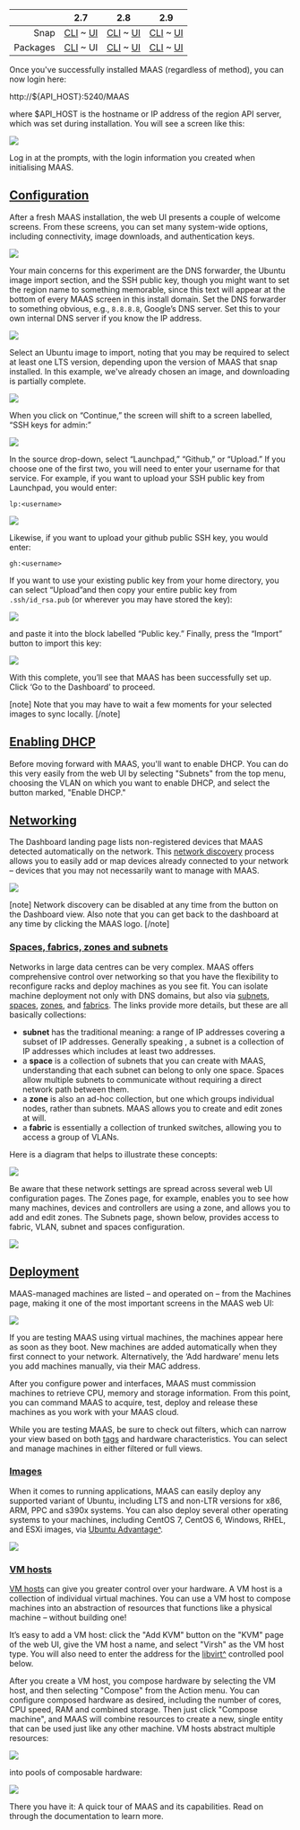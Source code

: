 <!-- deb-2-7-cli
||2.7|2.8|2.9|
|-----:|:-----:|:-----:|:-----:|
|Snap|[CLI](/t/configuration-journey/2526) ~ [UI](/t/configuration-journey/2527)|[CLI](/t/configuration-journey/2528) ~ [UI](/t/configuration-journey/2529)|[CLI](/t/configuration-journey/2530) ~ [UI](/t/configuration-journey/2531)|
|Packages|CLI ~ [UI](/t/configuration-journey/2533)|[CLI](/t/configuration-journey/2534) ~ [UI](/t/configuration-journey/2535)|[CLI](/t/configuration-journey/2536) ~ [UI](/t/configuration-journey/2537)|
 deb-2-7-cli -->

||2.7|2.8|2.9|
|-----:|:-----:|:-----:|:-----:|
|Snap|[CLI](/t/configuration-journey/2526) ~ [UI](/t/configuration-journey/2527)|[CLI](/t/configuration-journey/2528) ~ [UI](/t/configuration-journey/2529)|[CLI](/t/configuration-journey/2530) ~ [UI](/t/configuration-journey/2531)|
|Packages|[CLI](/t/configuration-journey/2532) ~ UI|[CLI](/t/configuration-journey/2534) ~ [UI](/t/configuration-journey/2535)|[CLI](/t/configuration-journey/2536) ~ [UI](/t/configuration-journey/2537)|

<!-- deb-2-8-cli
||2.7|2.8|2.9|
|-----:|:-----:|:-----:|:-----:|
|Snap|[CLI](/t/configuration-journey/2526) ~ [UI](/t/configuration-journey/2527)|[CLI](/t/configuration-journey/2528) ~ [UI](/t/configuration-journey/2529)|[CLI](/t/configuration-journey/2530) ~ [UI](/t/configuration-journey/2531)|
|Packages|[CLI](/t/configuration-journey/2532) ~ [UI](/t/configuration-journey/2533)|CLI ~ [UI](/t/configuration-journey/2535)|[CLI](/t/configuration-journey/2536) ~ [UI](/t/configuration-journey/2537)|
 deb-2-8-cli -->

<!-- deb-2-8-ui
||2.7|2.8|2.9|
|-----:|:-----:|:-----:|:-----:|
|Snap|[CLI](/t/configuration-journey/2526) ~ [UI](/t/configuration-journey/2527)|[CLI](/t/configuration-journey/2528) ~ [UI](/t/configuration-journey/2529)|[CLI](/t/configuration-journey/2530) ~ [UI](/t/configuration-journey/2531)|
|Packages|[CLI](/t/configuration-journey/2532) ~ [UI](/t/configuration-journey/2533)|[CLI](/t/configuration-journey/2534) ~ UI|[CLI](/t/configuration-journey/2536) ~ [UI](/t/configuration-journey/2537)|
 deb-2-8-ui -->

<!-- deb-2-9-cli
||2.7|2.8|2.9|
|-----:|:-----:|:-----:|:-----:|
|Snap|[CLI](/t/configuration-journey/2526) ~ [UI](/t/configuration-journey/2527)|[CLI](/t/configuration-journey/2528) ~ [UI](/t/configuration-journey/2529)|[CLI](/t/configuration-journey/2530) ~ [UI](/t/configuration-journey/2531)|
|Packages|[CLI](/t/configuration-journey/2532) ~ [UI](/t/configuration-journey/2533)|[CLI](/t/configuration-journey/2534) ~ [UI](/t/configuration-journey/2535)|CLI ~ [UI](/t/configuration-journey/2537)|
 deb-2-9-cli -->

<!-- deb-2-9-ui
||2.7|2.8|2.9|
|-----:|:-----:|:-----:|:-----:|
|Snap|[CLI](/t/configuration-journey/2526) ~ [UI](/t/configuration-journey/2527)|[CLI](/t/configuration-journey/2528) ~ [UI](/t/configuration-journey/2529)|[CLI](/t/configuration-journey/2530) ~ [UI](/t/configuration-journey/2531)|
|Packages|[CLI](/t/configuration-journey/2532) ~ [UI](/t/configuration-journey/2533)|[CLI](/t/configuration-journey/2534) ~ [UI](/t/configuration-journey/2535)|[CLI](/t/configuration-journey/2536) ~ UI|
 deb-2-9-ui -->

<!-- snap-2-7-cli
||2.7|2.8|2.9|
|-----:|:-----:|:-----:|:-----:|
|Snap|CLI ~ [UI](/t/configuration-journey/2527)|[CLI](/t/configuration-journey/2528) ~ [UI](/t/configuration-journey/2529)|[CLI](/t/configuration-journey/2530) ~ [UI](/t/configuration-journey/2531)|
|Packages|[CLI](/t/configuration-journey/2532) ~ [UI](/t/configuration-journey/2533)|[CLI](/t/configuration-journey/2534) ~ [UI](/t/configuration-journey/2535)|[CLI](/t/configuration-journey/2536) ~ [UI](/t/configuration-journey/2537)|
 snap-2-7-cli -->

<!-- snap-2-7-ui
||2.7|2.8|2.9|
|-----:|:-----:|:-----:|:-----:|
|Snap|[CLI](/t/configuration-journey/2526) ~ UI|[CLI](/t/configuration-journey/2528) ~ [UI](/t/configuration-journey/2529)|[CLI](/t/configuration-journey/2530) ~ [UI](/t/configuration-journey/2531)|
|Packages|[CLI](/t/configuration-journey/2532) ~ [UI](/t/configuration-journey/2533)|[CLI](/t/configuration-journey/2534) ~ [UI](/t/configuration-journey/2535)|[CLI](/t/configuration-journey/2536) ~ [UI](/t/configuration-journey/2537)|
 snap-2-7-ui -->

<!-- snap-2-8-cli
||2.7|2.8|2.9|
|-----:|:-----:|:-----:|:-----:|
|Snap|[CLI](/t/configuration-journey/2526) ~ [UI](/t/configuration-journey/2527)|CLI ~ [UI](/t/configuration-journey/2529)|[CLI](/t/configuration-journey/2530) ~ [UI](/t/configuration-journey/2531)|
|Packages|[CLI](/t/configuration-journey/2532) ~ [UI](/t/configuration-journey/2533)|[CLI](/t/configuration-journey/2534) ~ [UI](/t/configuration-journey/2535)|[CLI](/t/configuration-journey/2536) ~ [UI](/t/configuration-journey/2537)|
 snap-2-8-cli -->

<!-- snap-2-8-ui
||2.7|2.8|2.9|
|-----:|:-----:|:-----:|:-----:|
|Snap|[CLI](/t/configuration-journey/2526) ~ [UI](/t/configuration-journey/2527)|[CLI](/t/configuration-journey/2528) ~ UI|[CLI](/t/configuration-journey/2530) ~ [UI](/t/configuration-journey/2531)|
|Packages|[CLI](/t/configuration-journey/2532) ~ [UI](/t/configuration-journey/2533)|[CLI](/t/configuration-journey/2534) ~ [UI](/t/configuration-journey/2535)|[CLI](/t/configuration-journey/2536) ~ [UI](/t/configuration-journey/2537)|
 snap-2-8-ui -->

<!-- snap-2-9-cli
||2.7|2.8|2.9|
|-----:|:-----:|:-----:|:-----:|
|Snap|[CLI](/t/configuration-journey/2526) ~ [UI](/t/configuration-journey/2527)|[CLI](/t/configuration-journey/2528) ~ [UI](/t/configuration-journey/2529)|CLI ~ [UI](/t/configuration-journey/2531)|
|Packages|[CLI](/t/configuration-journey/2532) ~ [UI](/t/configuration-journey/2533)|[CLI](/t/configuration-journey/2534) ~ [UI](/t/configuration-journey/2535)|[CLI](/t/configuration-journey/2536) ~ [UI](/t/configuration-journey/2537)|
 snap-2-9-cli -->

<!-- snap-2-9-ui
||2.7|2.8|2.9|
|-----:|:-----:|:-----:|:-----:|
|Snap|[CLI](/t/configuration-journey/2526) ~ [UI](/t/configuration-journey/2527)|[CLI](/t/configuration-journey/2528) ~ [UI](/t/configuration-journey/2529)|[CLI](/t/configuration-journey/2530) ~ UI|
|Packages|[CLI](/t/configuration-journey/2532) ~ [UI](/t/configuration-journey/2533)|[CLI](/t/configuration-journey/2534) ~ [UI](/t/configuration-journey/2535)|[CLI](/t/configuration-journey/2536) ~ [UI](/t/configuration-journey/2537)|
 snap-2-9-ui -->

<!-- snap-2-7-cli snap-2-8-cli snap-2-9-cli deb-2-7-cli deb-2-8-cli deb-2-9-cli
Once you've successfully installed MAAS (regardless of method), you can login to the MAAS CLI via the following process.  First, generate the API-key for the user you're going to employing:

```
sudo maas apikey --username=$PROFILE > api-key-file
```

Replace $PROFILE with whatever username you set during the `createadmin` part of the install process.  Next, login with the following command:

```
maas login $PROFILE $MAAS_URL < api-key-file
```

Substitute $MAAS_URL with the URL that was returned to you when you initialised MAAS, for example, `192.168.43.251:5240/MAAS`.  Remember that, once you've logged in, you can get extensive CLI help with the command:

```
maas admin --help
```

Sample output is shown in the detail section below.

<details><summary>MAAS CLI help, sample output</summary>
usage: maas admin [-h] COMMAND ...

Issue commands to the MAAS region controller at http://192.168.43.251:5240/MAAS/api/2.0/.

optional arguments:
  -h, --help            show this help message and exit

drill down:
  COMMAND
    account             Manage the current logged-in user.
    bcache-cache-set    Manage bcache cache set on a machine.
    bcache-cache-sets   Manage bcache cache sets on a machine.
    bcache              Manage bcache device on a machine.
    bcaches             Manage bcache devices on a machine.
    block-device        Manage a block device on a machine.
    block-devices       Manage block devices on a machine.
    boot-resource       Manage a boot resource.
    boot-resources      Manage the boot resources.
    boot-source         Manage a boot source.
    boot-source-selection
                        Manage a boot source selection.
    boot-source-selections
                        Manage the collection of boot source selections.
    boot-sources        Manage the collection of boot sources.
    commissioning-script
                        Manage a custom commissioning script.
    commissioning-scripts
                        Manage custom commissioning scripts.
    dhcpsnippet         Manage an individual DHCP snippet.
    dhcpsnippets        Manage the collection of all DHCP snippets in MAAS.
    dnsresource         Manage dnsresource.
    dnsresource-record  Manage dnsresourcerecord.
    dnsresource-records
                        Manage DNS resource records (e.g. CNAME, MX, NS, SRV,
                        TXT)
    dnsresources        Manage dnsresources.
    device              Manage an individual device.
    devices             Manage the collection of all the devices in the MAAS.
    discoveries         Query observed discoveries.
    discovery           Read or delete an observed discovery.
    domain              Manage domain.
    domains             Manage domains.
    events              Retrieve filtered node events.
    fabric              Manage fabric.
    fabrics             Manage fabrics.
    fan-network         Manage Fan Network.
    fan-networks        Manage Fan Networks.
    file                Manage a FileStorage object.
    files               Manage the collection of all the files in this MAAS.
    ipaddresses         Manage IP addresses allocated by MAAS.
    iprange             Manage IP range.
    ipranges            Manage IP ranges.
    interface           Manage a node's or device's interface.
    interfaces          Manage interfaces on a node.
    license-key         Manage a license key.
    license-keys        Manage the license keys.
    maas                Manage the MAAS server.
    machine             Manage an individual machine.
    machines            Manage the collection of all the machines in the MAAS.
    network             Manage a network.
    networks            Manage the networks.
    node                Manage an individual Node.
    node-results        Read the collection of commissioning script results.
    node-script         Manage or view a custom script.
    node-script-result  Manage node script results.
    node-script-results
                        Manage node script results.
    node-scripts        Manage custom scripts.
    nodes               Manage the collection of all the nodes in the MAAS.
    notification        Manage an individual notification.
    notifications       Manage the collection of all the notifications in
                        MAAS.
    package-repositories
                        Manage the collection of all Package Repositories in
                        MAAS.
    package-repository  Manage an individual package repository.
    partition           Manage partition on a block device.
    partitions          Manage partitions on a block device.
    pod                 Manage an individual pod.
    pods                Manage the collection of all the pod in the MAAS.
    rack-controller     Manage an individual rack controller.
    rack-controllers    Manage the collection of all rack controllers in MAAS.
    raid                Manage a specific RAID (Redundant Array of Independent
                        Disks) on a machine.
    raids               Manage all RAIDs (Redundant Array of Independent
                        Disks) on a machine.
    region-controller   Manage an individual region controller.
    region-controllers  Manage the collection of all region controllers in
                        MAAS.
    resource-pool       Manage a resource pool.
    resource-pools      Manage resource pools.
    sshkey              Manage an SSH key.
    sshkeys             Manage the collection of all the SSH keys in this
                        MAAS.
    sslkey              Manage an SSL key.
    sslkeys             Operations on multiple keys.
    space               Manage space.
    spaces              Manage spaces.
    static-route        Manage static route.
    static-routes       Manage static routes.
    subnet              Manage subnet.
    subnets             Manage subnets.
    tag                 Tags are properties that can be associated with a Node
                        and serve as criteria for selecting and allocating
                        nodes.
    tags                Manage all tags known to MAAS.
    user                Manage a user account.
    users               Manage the user accounts of this MAAS.
    version             Information about this MAAS instance.
    vlan                Manage a VLAN on a fabric.
    vlans               Manage VLANs on a fabric.
    vm-host             Manage an individual vm-host.
    vm-hosts            Manage the collection of all the vm-hosts in the MAAS.
    vmfs-datastore      Manage VMFS datastore on a machine.
    vmfs-datastores     Manage VMFS datastores on a machine.
    volume-group        Manage volume group on a machine.
    volume-groups       Manage volume groups on a machine.
    zone                Manage a physical zone.
    zones               Manage physical zones.

This is a profile.  Any commands you issue on this profile will
operate on the MAAS region server.

The command information you see here comes from the region server's
API; it may differ for different profiles.  If you believe the API may
have changed, use the command's 'refresh' sub-command to fetch the
latest version of this help information from the server.
</details>

<a href="#heading--configuration"><h2 id="heading--configuration">Configuration</h2></a>

Configuring MAAS consists of four broad steps:

1. Setting upstream DNS
2. Importing an SSH key for your admin user
3. Importing images
4. Configuring DNS

This section will cover those four operations

<a href="#heading--setting-dns"><h3 id="heading--setting-dns">Setting DNS</h3></a>

After logging in for the first time, you will need to set a number of system-wide configuration options.  First up, you should configure DNS.  You can check out the help for DNS settings, known in the CLI as a "DNS forwarder":

```
maas $PROFILE maas set-config name=upstream_dns value="8.8.8.8"
```

Here, we've set the DNS forwarder to "8.8.8.8" (Google), which is a reliable value.

<a href="#heading--setting-ssh"><h3 id="heading--setting-ssh">Setting SSH for the admin user</h3></a>

To add a public SSH key to a MAAS user account, type the following command:

```
maas $PROFILE sshkeys create "key=$SSH_KEY"
```

<a href="#heading--importing-images"><h3 id="heading--importing-images">Importing images</h3></a>

Before going any further, it's worthwhile to start the image import, as it can sometimes take a few minutes.  You can see what images you already have downloaded with this command:

```
maas $PROFILE boot-resources read | jq -r '.[] | "\(.name)\t\(.architecture)"'
```

This command will return a list similar to the following:

```
grub-efi-signed/uefi        amd64/generic
grub-efi/uefi           arm64/generic
grub-ieee1275/open-firmware ppc64el/generic
pxelinux/pxe            i386/generic
ubuntu/bionic           amd64/ga-18.04
ubuntu/bionic           amd64/ga-18.04-lowlatency
ubuntu/bionic           amd64/hwe-18.04
ubuntu/bionic           amd64/hwe-18.04-edge
ubuntu/bionic           amd64/hwe-18.04-lowlatency
ubuntu/bionic           amd64/hwe-18.04-lowlatency-edge
```

Suppose you also want a version called "Trusty" -- you can import a new image by first selecting it for download, like this:

```
maas $PROFILE boot-source-selections create 1 \ > os="ubuntu" release="trusty" arches="amd64" subarches="*" \ > labels="*"
```

which returns some JSON confirming your action:

```
Success.
Machine-readable output follows:
{
    "os": "ubuntu",
    "release": "trusty",
    "arches": [
        "amd64"
    ],
    "subarches": [
        "*"
    ],
    "labels": [
        "*"
    ],
    "boot_source_id": 1,
    "id": 2,
    "resource_uri": "/MAAS/api/2.0/boot-sources/1/selections/2/"
}
```
Once selected, you can start the image import with this command:

```
maas admin boot-resources import
```

which offers a shorter confirmation message:

```
Success.
Machine-readable output follows:
Import of boot resources started
```

<a href="#heading--enabling-dhcp"><h3 id="heading--enabling-dhcp">Enabling DHCP</h3></a>

Once your image has been imported, you'll want to get DHCP working, which means finding the untagged VLAN. In truth, it shouldn’t be too hard, because at this point, there still should only be one.

In order to turn on DHCP, you need to know two things besides the VLAN name (“untagged”): the fabric ID and the primary rack controller name. To start, all the fabrics will be on the same untagged VLAN, so any fabric will do. You can find a valid fabric ID by reading it from any subnet, so just pick one  (e.g., 192.168.123.0/24) and find a usable fabric ID like this:

```
maas $PROFILE subnet read $SUBNET_CIDR | grep fabric_id
```

which returns (in this example):

```
"fabric_id": $FABRIC_ID,
```

Next, find the name of the primary rack controller. It's usually fairly obvious, but for purposes of argument, assume that it's not known. You can get it this way:

```
maas $PROFILE rack-controllers read | grep hostname | cut -d '"' -f 4
```

This returns a hostname, which we'll call:

```
$RACK_CONTR_HOSTNAME
```

Finally, you need to create an IP range for DHCP, in this case, a dynamic range:

```
maas $PROFILE ipranges create type=dynamic start_ip=$START_IP end_ip=$END_IP
```

This command returns something similar to this sample output:

    Success.
    Machine-readable output follows:
    {
        "subnet": {
            "name": "192.168.123.0/24",
            "description": "",
            "vlan": {
                "vid": 0,
                "mtu": 1500,
                "dhcp_on": false,
                "external_dhcp": null,
                "relay_vlan": null,
                "fabric": "fabric-2",
                "primary_rack": null,
                "name": "untagged",
                "id": 5003,
                "space": "undefined",
                "secondary_rack": null,
                "fabric_id": 2,
                "resource_uri": "/MAAS/api/2.0/vlans/5003/"
            },
            "cidr": "192.168.123.0/24",
            "rdns_mode": 2,
            "gateway_ip": null,
            "dns_servers": [],
            "allow_dns": true,
            "allow_proxy": true,
            "active_discovery": false,
            "managed": true,
            "id": 4,
            "space": "undefined",
            "resource_uri": "/MAAS/api/2.0/subnets/4/"
        },
        "type": "dynamic",
        "start_ip": "192.168.123.190",
        "end_ip": "192.168.123.253",
        "user": {
            "is_superuser": true,
            "username": "admin",
            "email": "admin@admin.com",
            "is_local": true,
            "resource_uri": "/MAAS/api/2.0/users/admin/"
        },
        "comment": "",
        "id": 1,
        "resource_uri": "/MAAS/api/2.0/ipranges/1/"
    }

So you should now be able to turn on DHCP like this:

```
maas $PROFILE vlan update $FABRIC_ID untagged dhcp_on=True primary_rack=$RACK_CONTR_HOSTHNAME
```

If you've done everything correctly, you should see JSON output similar to this sample:

    Success.
    Machine-readable output follows:
    {
        "vid": 0,
        "mtu": 1500,
        "dhcp_on": true,
        "external_dhcp": null,
        "relay_vlan": null,
        "fabric": "fabric-2",
        "space": "undefined",
        "primary_rack": "8dwnne",
        "secondary_rack": null,
        "name": "untagged",
        "fabric_id": 2,
        "id": 5003,
        "resource_uri": "/MAAS/api/2.0/vlans/5003/"
    }

snap-2-7-cli snap-2-8-cli snap-2-9-cli deb-2-7-cli deb-2-8-cli deb-2-9-cli -->

Once you've successfully installed MAAS (regardless of method), you can now login here:

http://${API_HOST}:5240/MAAS

where $API_HOST is the hostname or IP address of the region API server, which was set during installation.  You will see a screen like this:</p>

<a href="https://discourse.maas.io/uploads/default/original/1X/efd8e3f150dfec28114c452c12e24e320848e075.jpeg" target = "_blank"><img src="https://discourse.maas.io/uploads/default/original/1X/efd8e3f150dfec28114c452c12e24e320848e075.jpeg"></a> 

Log in at the prompts, with the login information you created when initialising MAAS.

<a href="#heading--configuration"><h2 id="heading--configuration">Configuration</h2></a>

After a fresh MAAS installation, the web UI presents a couple of welcome  screens.  From these screens, you can set many system-wide options, including connectivity, image downloads, and authentication keys.

<a href="https://discourse.maas.io/uploads/default/original/1X/337aa15e178b14b0ba9a0646953268bf7adac0bb.jpeg" target = "_blank"><img src="https://discourse.maas.io/uploads/default/original/1X/337aa15e178b14b0ba9a0646953268bf7adac0bb.jpeg"></a>  

Your main concerns for this experiment are the DNS forwarder, the Ubuntu image import section, and the SSH public key, though you might want to set the region name to something memorable, since this text will appear at the bottom of every MAAS screen in this install domain. Set the DNS forwarder to something obvious, e.g., `8.8.8.8`, Google’s DNS server.  Set this to your own internal DNS server if you know the IP address.

<a href="https://discourse.maas.io/uploads/default/original/1X/f9751eb857dcd0c124783edeb1aaf87b8b538127.jpeg" target = "_blank"><img src="https://discourse.maas.io/uploads/default/original/1X/f9751eb857dcd0c124783edeb1aaf87b8b538127.jpeg"></a>  

Select an Ubuntu image to import, noting that you may be required to select at least one LTS version, depending upon the version of MAAS that snap installed.  In this example, we've already chosen an image, and downloading is partially complete.

<a href="https://discourse.maas.io/uploads/default/original/1X/6445cde5ffc1e237a1e6d85d280f451bc0b2ab92.jpeg" target = "_blank"><img src="https://discourse.maas.io/uploads/default/original/1X/6445cde5ffc1e237a1e6d85d280f451bc0b2ab92.jpeg"></a>  

When you click on “Continue,” the screen will shift to a screen labelled, “SSH keys for admin:”  

<a href="https://discourse.maas.io/uploads/default/original/1X/dbdcdce7c8f3b7181f894bdfe987758e0c8635fc.jpeg" target = "_blank"><img src="https://discourse.maas.io/uploads/default/original/1X/dbdcdce7c8f3b7181f894bdfe987758e0c8635fc.jpeg"></a> 

In the source drop-down, select “Launchpad,” “Github,” or “Upload.”  If you choose one of the first two, you will need to enter your username for that service.  For example, if you want to upload your SSH public key from Launchpad, you would enter:

    lp:<username>


<a href="https://discourse.maas.io/uploads/default/original/1X/0e4cbf7c8fae3f21664a4d5fe8d0f90785dd6859.jpeg" target = "_blank"><img src="https://discourse.maas.io/uploads/default/original/1X/0e4cbf7c8fae3f21664a4d5fe8d0f90785dd6859.jpeg"></a> 

Likewise, if you want to upload your github public SSH key, you would enter:

    gh:<username>

If you want to use your existing public key from your home directory, you can select “Upload”and then copy your entire public key from <code>.ssh/id_rsa.pub</code> (or wherever you may have stored the key):

<a href="https://discourse.maas.io/uploads/default/original/1X/a94f1f68db07dd9be9e8eaed50f22828c7bb51e0.jpeg" target = "_blank"><img src="https://discourse.maas.io/uploads/default/original/1X/a94f1f68db07dd9be9e8eaed50f22828c7bb51e0.jpeg"></a> 

and paste it into the block labelled “Public key.”  Finally, press the “Import” button to import this key:

<a href="https://discourse.maas.io/uploads/default/original/1X/ab62bf22308343988016189fbbb851c44caf2e33.jpeg" target = "_blank"><img src="https://discourse.maas.io/uploads/default/original/1X/ab62bf22308343988016189fbbb851c44caf2e33.jpeg"></a> 

With this complete, you’ll see that MAAS has been successfully set up. Click ‘Go to the Dashboard’ to proceed.

[note]
Note that you may have to wait a few moments for your selected images to sync locally.
[/note]

<a href="#heading--enabling-dhcp"><h2 id="heading--enabling-dhcp">Enabling DHCP</h2></a>

Before moving forward with MAAS, you'll want to enable DHCP.  You can do this very easily from the web UI by selecting "Subnets" from the top menu, choosing the VLAN on which you want to enable DHCP, and select the button marked, "Enable DHCP."

<a href="#heading--networking"><h2 id="heading--networking">Networking</h2></a>

The Dashboard landing page lists non-registered devices that MAAS detected automatically on the network. This [network discovery](/t/network-discovery/2929) process allows you to easily add or map devices already connected to your network – devices that you may not necessarily want to manage with MAAS.

<!-- deb-2-8-ui
The Dashboard landing page lists non-registered devices that MAAS detected automatically on the network. This [network discovery](/t/network-discovery/2931) process allows you to easily add or map devices already connected to your network – devices that you may not necessarily want to manage with MAAS.
 deb-2-8-ui -->

<!-- deb-2-9-ui
The Dashboard landing page lists non-registered devices that MAAS detected automatically on the network. This [network discovery](/t/network-discovery/2933) process allows you to easily add or map devices already connected to your network – devices that you may not necessarily want to manage with MAAS.
 deb-2-9-ui -->

<!-- snap-2-7-ui
The Dashboard landing page lists non-registered devices that MAAS detected automatically on the network. This [network discovery](/t/network-discovery/2923) process allows you to easily add or map devices already connected to your network – devices that you may not necessarily want to manage with MAAS.
 snap-2-7-ui -->

<!-- snap-2-8-ui
The Dashboard landing page lists non-registered devices that MAAS detected automatically on the network. This [network discovery](/t/network-discovery/2925) process allows you to easily add or map devices already connected to your network – devices that you may not necessarily want to manage with MAAS.
 snap-2-8-ui -->

<!-- snap-2-9-ui
The Dashboard landing page lists non-registered devices that MAAS detected automatically on the network. This [network discovery](/t/network-discovery/2927) process allows you to easily add or map devices already connected to your network – devices that you may not necessarily want to manage with MAAS.
 snap-2-9-ui -->

<a href="https://discourse.maas.io/uploads/default/original/1X/902f07b6e96d06dcd072501473ce85ff3d303610.jpeg" target = "_blank"><img src="https://discourse.maas.io/uploads/default/original/1X/902f07b6e96d06dcd072501473ce85ff3d303610.jpeg"></a>  

[note]
Network discovery can be disabled at any time from the button on the Dashboard view.  Also note that you can get back to the dashboard at any time by clicking the MAAS logo.
[/note]

<a href="#heading--spaces-fabrics-zones-and-subnets"><h3 id="heading--spaces-fabrics-zones-and-subnets">Spaces, fabrics, zones and subnets</h3></a>

Networks in large data centres can be very complex. MAAS offers comprehensive control over networking so that you have the flexibility to reconfigure racks and deploy machines as you see fit. You can isolate machine deployment not only with DNS domains, but also via [subnets](/t/concepts-and-terms/785#heading--subnets), [spaces](/t/concepts-and-terms/785#heading--spaces), [zones](/t/concepts-and-terms/785#heading--zones), and [fabrics](/t/concepts-and-terms/785#heading--fabrics).  The links provide more details, but these are all basically collections:

* **subnet** has the traditional meaning: a range of IP addresses covering a subset of IP addresses.  Generally speaking , a subnet is a collection of IP addresses which includes at least two addresses.
* a **space** is a collection of subnets that you can create with MAAS, understanding that each subnet can belong to only one space.  Spaces allow multiple subnets to communicate without requiring a direct network path between them.
* a **zone** is also an ad-hoc collection, but one which groups individual nodes, rather than subnets.  MAAS allows you to create and edit zones at will.
* a **fabric** is essentially a collection of trunked switches, allowing you to access a group of VLANs.

Here is a diagram that helps to illustrate these concepts:

<a href="https://discourse.maas.io/uploads/default/original/1X/dd60fdeba34d3cf33d4cf42db1f745ba95542b69.jpeg" target = "_blank"><img src="https://discourse.maas.io/uploads/default/original/1X/dd60fdeba34d3cf33d4cf42db1f745ba95542b69.jpeg"></a> 

Be aware that these network settings are spread across several web UI configuration pages. The Zones page, for example, enables you to see how many machines, devices and controllers are using a zone, and allows you to add and edit zones.  The Subnets page, shown below, provides access to fabric, VLAN, subnet and spaces configuration.

<a href="https://discourse.maas.io/uploads/default/original/1X/89d90a15e70a57e6951ee62910b503895e08251e.jpeg" target = "_blank"><img src="https://discourse.maas.io/uploads/default/original/1X/89d90a15e70a57e6951ee62910b503895e08251e.jpeg"></a> 

<a href="#heading--deploy-hardware"><h2 id="heading--deploy-hardware">Deployment</h2></a>

MAAS-managed machines are listed – and operated on – from the Machines page, making it one of the most important screens in the MAAS web UI:

<a href="https://discourse.maas.io/uploads/default/original/1X/58a37e0dc29bc233f771c33d07a0e03e8d55cb87.jpeg" target = "_blank"><img src="https://discourse.maas.io/uploads/default/original/1X/58a37e0dc29bc233f771c33d07a0e03e8d55cb87.jpeg"></a> 

If you are testing MAAS using virtual machines, the machines appear here as soon as they boot. New machines are added automatically when they first connect to your network. Alternatively, the ‘Add hardware’ menu lets you add machines manually, via their MAC address.

After you configure power and interfaces, MAAS must commission machines to retrieve CPU, memory and storage information. From this point, you can command MAAS to acquire, test, deploy and release these machines as you work with your MAAS cloud.

While you are testing MAAS, be sure to check out filters, which can narrow your view based on both [tags](/t/maas-tags/2893) and hardware characteristics.  You can select and manage machines in either filtered or full views.

<!-- deb-2-8-ui
While you are testing MAAS, be sure to check out filters, which can narrow your view based on both [tags](/t/maas-tags/2895) and hardware characteristics.  You can select and manage machines in either filtered or full views.
 deb-2-8-ui -->

<!-- deb-2-9-ui
While you are testing MAAS, be sure to check out filters, which can narrow your view based on both [tags](/t/maas-tags/2897) and hardware characteristics.  You can select and manage machines in either filtered or full views.
 deb-2-9-ui -->

<!-- snap-2-7-ui
While you are testing MAAS, be sure to check out filters, which can narrow your view based on both [tags](/t/maas-tags/2887) and hardware characteristics.  You can select and manage machines in either filtered or full views.
 snap-2-7-ui -->

<!-- snap-2-8-ui
While you are testing MAAS, be sure to check out filters, which can narrow your view based on both [tags](/t/maas-tags/2889) and hardware characteristics.  You can select and manage machines in either filtered or full views.
 snap-2-8-ui -->

<!-- snap-2-9-ui
While you are testing MAAS, be sure to check out filters, which can narrow your view based on both [tags](/t/maas-tags/2891) and hardware characteristics.  You can select and manage machines in either filtered or full views.
 snap-2-9-ui -->


<a href="#heading--images"><h3 id="heading--images">Images</h3></a>

When it comes to running applications, MAAS can easily deploy any supported variant of Ubuntu, including LTS and non-LTR versions for x86, ARM, PPC and s390x systems. You can also deploy several other operating systems to your machines, including CentOS 7, CentOS 6, Windows, RHEL, and ESXi images, via <a href="https://www.ubuntu.com/support" rel="nofollow noopener">Ubuntu Advantage^</a>.

<a href="https://discourse.maas.io/uploads/default/original/1X/27c47222c1fc0e34ed70134a1007dde067d2de81.jpeg" target = "_blank"><img src="https://discourse.maas.io/uploads/default/original/1X/27c47222c1fc0e34ed70134a1007dde067d2de81.jpeg"></a> 

<a href="#heading--vm-hosts"><h3 id="heading--vm-hosts">VM hosts</h3></a>


<!-- deb-2-7-cli
[VM hosts]( /t/vm-hosting/2748) can give you greater control over your hardware.  A VM host is a collection of individual virtual machines.  You can use a VM host to compose machines into an abstraction of resources that functions like a physical machine – without building one!
 deb-2-7-cli -->

[VM hosts]( /t/vm-hosting/2749) can give you greater control over your hardware.  A VM host is a collection of individual virtual machines.  You can use a VM host to compose machines into an abstraction of resources that functions like a physical machine – without building one!

<!-- deb-2-8-cli
[VM hosts]( /t/vm-hosting/2750) can give you greater control over your hardware.  A VM host is a collection of individual virtual machines.  You can use a VM host to compose machines into an abstraction of resources that functions like a physical machine – without building one!
 deb-2-8-cli -->

<!-- deb-2-8-ui
[VM hosts]( /t/vm-hosting/2751) can give you greater control over your hardware.  A VM host is a collection of individual virtual machines.  You can use a VM host to compose machines into an abstraction of resources that functions like a physical machine – without building one!
 deb-2-8-ui -->

<!-- deb-2-9-cli
[VM hosts]( /t/vm-hosting/2752) can give you greater control over your hardware.  A VM host is a collection of individual virtual machines.  You can use a VM host to compose machines into an abstraction of resources that functions like a physical machine – without building one!
 deb-2-9-cli -->

<!-- deb-2-9-ui
[VM hosts]( /t/vm-hosting/2753) can give you greater control over your hardware.  A VM host is a collection of individual virtual machines.  You can use a VM host to compose machines into an abstraction of resources that functions like a physical machine – without building one!
 deb-2-9-ui -->

<!-- snap-2-7-cli
[VM hosts]( /t/vm-hosting/2742) can give you greater control over your hardware.  A VM host is a collection of individual virtual machines.  You can use a VM host to compose machines into an abstraction of resources that functions like a physical machine – without building one!
 snap-2-7-cli -->

<!-- snap-2-7-ui
[VM hosts]( /t/vm-hosting/2743) can give you greater control over your hardware.  A VM host is a collection of individual virtual machines.  You can use a VM host to compose machines into an abstraction of resources that functions like a physical machine – without building one!
 snap-2-7-ui -->

<!-- snap-2-8-cli
[VM hosts]( /t/vm-hosting/2744) can give you greater control over your hardware.  A VM host is a collection of individual virtual machines.  You can use a VM host to compose machines into an abstraction of resources that functions like a physical machine – without building one!
 snap-2-8-cli -->

<!-- snap-2-8-ui
[VM hosts]( /t/vm-hosting/2745) can give you greater control over your hardware.  A VM host is a collection of individual virtual machines.  You can use a VM host to compose machines into an abstraction of resources that functions like a physical machine – without building one!
 snap-2-8-ui -->

<!-- snap-2-9-cli
[VM hosts]( /t/vm-hosting/2746) can give you greater control over your hardware.  A VM host is a collection of individual virtual machines.  You can use a VM host to compose machines into an abstraction of resources that functions like a physical machine – without building one!
 snap-2-9-cli -->

<!-- snap-2-9-ui
[VM hosts]( /t/vm-hosting/2747) can give you greater control over your hardware.  A VM host is a collection of individual virtual machines.  You can use a VM host to compose machines into an abstraction of resources that functions like a physical machine – without building one!
 snap-2-9-ui -->

It’s easy to add a VM host: click the "Add KVM" button on the "KVM" page of the web UI, give the VM host a name, and select "Virsh" as the VM host type.  You will also need to enter the address for the [libvirt^](https://ubuntu.com/server/docs/virtualization-libvirt) controlled pool below.

After you create a VM host, you compose hardware by selecting the VM host, and then selecting "Compose" from the Action menu. You can configure composed hardware as desired, including the number of cores, CPU speed, RAM and combined storage.  Then just click "Compose machine", and MAAS will combine resources to create a new, single entity that can be used just like any other machine.  VM hosts abstract multiple resources:

<a href="https://discourse.maas.io/uploads/default/original/1X/c57d7cf802bfd3f968cc54a829cd1629c45e9f62.jpeg" target = "_blank"><img src="https://discourse.maas.io/uploads/default/original/1X/c57d7cf802bfd3f968cc54a829cd1629c45e9f62.jpeg"></a> 

into pools of composable hardware:

<a href="https://discourse.maas.io/uploads/default/original/1X/763029b5678b6f88317359d28eac3003f7298f37.jpeg" target = "_blank"><img src="https://discourse.maas.io/uploads/default/original/1X/763029b5678b6f88317359d28eac3003f7298f37.jpeg"></a> 

There you have it: A quick tour of MAAS and its capabilities.  Read on through the documentation to learn more.